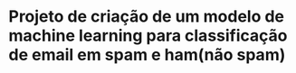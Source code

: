 # Projeto de criação de um modelo de machine learning para classificação de email em spam e ham(não spam)
